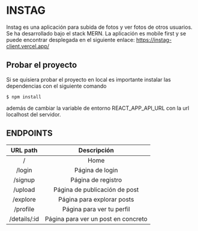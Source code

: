 # INSTAG
Instag es una aplicación para subida de fotos y ver fotos de otros usuarios. Se ha desarrollado bajo el stack MERN. La aplicación es mobile first y se puede encontrar desplegada en el siguiente enlace: https://instag-client.vercel.app/

## Probar el proyecto
Si se quisiera probar el proyecto en local es importante instalar las dependencias con el siguiente comando

    $ npm install
    
además de cambiar la variable de entorno REACT_APP_API_URL con la url localhost del servidor. 

## ENDPOINTS
| URL path                    | Descripción |
| :--------------------------:|:-----------------:| 
| /                         | Home              |
| /login                         | Página de login     |
| /signup                         | Página de registro   |
| /upload                         | Página de publicación de post     |
| /explore                         | Página para explorar posts     |
| /profile                         | Página para ver tu perfil     |
| /details/:id                | Página para ver un post en concreto |
